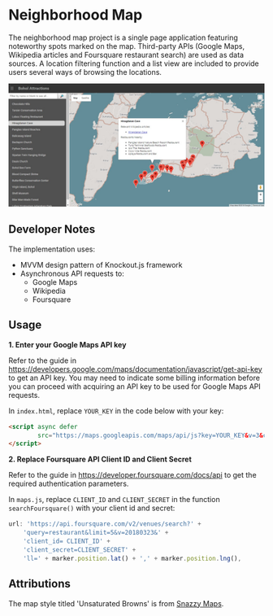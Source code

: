 # Neighborhood Map

The neighborhood map project is a single page application 
featuring noteworthy spots marked on the map. Third-party APIs (Google Maps, Wikipedia
articles and Foursquare restaurant search) are used as data sources. A location filtering function and a list view
are included to provide users several ways of browsing the locations.

![Neighborhood Map App Screenshot](./img/neighborhood_map_1346.jpg)


## Developer Notes

The implementation uses:
- MVVM design pattern of Knockout.js framework
- Asynchronous API requests to:
  - Google Maps
  - Wikipedia
  - Foursquare

## Usage

**1. Enter your Google Maps API key**

Refer to the guide in https://developers.google.com/maps/documentation/javascript/get-api-key
to get an API key. You may need to indicate some billing information
before you can proceed with acquiring an API key to be used for Google Maps API requests.

In `index.html`, replace `YOUR_KEY` in the code below with your key:
```html
<script async defer
        src="https://maps.googleapis.com/maps/api/js?key=YOUR_KEY&v=3&callback=initMap">
</script>
```

**2. Replace Foursquare API Client ID and Client Secret**

Refer to the guide in https://developer.foursquare.com/docs/api
to get the required authentication parameters.

In `maps.js`, replace `CLIENT_ID` and `CLIENT_SECRET` in the function 
`searchFoursquare()` with your client id and secret:

```javascript
url: 'https://api.foursquare.com/v2/venues/search?' +
    'query=restaurant&limit=5&v=20180323&' +
    'client_id= CLIENT_ID' +
    'client_secret=CLIENT_SECRET' +
    'll=' + marker.position.lat() + ',' + marker.position.lng(),
```

## Attributions

The map style titled 'Unsaturated Browns' is from [Snazzy Maps](https://snazzymaps.com/).
